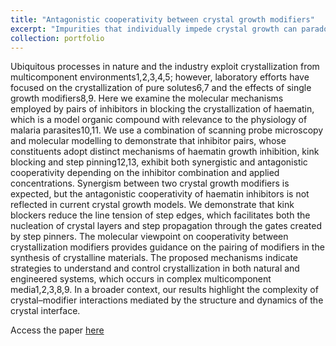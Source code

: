 ```yaml
---
title: "Antagonistic cooperativity between crystal growth modifiers"
excerpt: "Impurities that individually impede crystal growth can paradoxically be less effective when combined.  <br/><img src='/images/ln_N290_sol.gif'>"
collection: portfolio
---
```

Ubiquitous processes in nature and the industry exploit crystallization from multicomponent environments1,2,3,4,5; however, laboratory efforts have focused on the crystallization of pure solutes6,7 and the effects of single growth modifiers8,9. Here we examine the molecular mechanisms employed by pairs of inhibitors in blocking the crystallization of haematin, which is a model organic compound with relevance to the physiology of malaria parasites10,11. We use a combination of scanning probe microscopy and molecular modelling to demonstrate that inhibitor pairs, whose constituents adopt distinct mechanisms of haematin growth inhibition, kink blocking and step pinning12,13, exhibit both synergistic and antagonistic cooperativity depending on the inhibitor combination and applied concentrations. Synergism between two crystal growth modifiers is expected, but the antagonistic cooperativity of haematin inhibitors is not reflected in current crystal growth models. We demonstrate that kink blockers reduce the line tension of step edges, which facilitates both the nucleation of crystal layers and step propagation through the gates created by step pinners. The molecular viewpoint on cooperativity between crystallization modifiers provides guidance on the pairing of modifiers in the synthesis of crystalline materials. The proposed mechanisms indicate strategies to understand and control crystallization in both natural and engineered systems, which occurs in complex multicomponent media1,2,3,8,9. In a broader context, our results highlight the complexity of crystal–modifier interactions mediated by the structure and dynamics of the crystal interface.

Access the paper [here](/publication/112)
<br/><br/>

